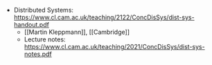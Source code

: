 - Distributed Systems: https://www.cl.cam.ac.uk/teaching/2122/ConcDisSys/dist-sys-handout.pdf
	- [[Martin Kleppmann]], [[Cambridge]]
	- Lecture notes: https://www.cl.cam.ac.uk/teaching/2021/ConcDisSys/dist-sys-notes.pdf
